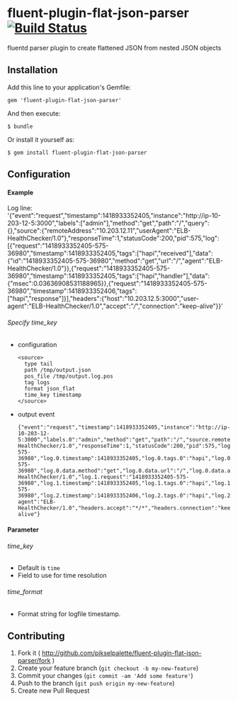 # fluent-plugin-flat-json-parser [![Build Status](https://travis-ci.org/pikselpalette/fluent-plugin-flat-json-parser.png)](https://travis-ci.org/pikselpalette/fluent-plugin-flat-json-parser)

fluentd parser plugin to create flattened JSON from nested JSON objects

## Installation

Add this line to your application's Gemfile:

    gem 'fluent-plugin-flat-json-parser'

And then execute:

    $ bundle

Or install it yourself as:

    $ gem install fluent-plugin-flat-json-parser

## Configuration

#### Example

Log line: '{"event":"request","timestamp":1418933352405,"instance":"http://ip-10-203-12-5:3000","labels":["admin"],"method":"get","path":"/","query":{},"source":{"remoteAddress":"10.203.12.11","userAgent":"ELB-HealthChecker/1.0"},"responseTime":1,"statusCode":200,"pid":575,"log":[{"request":"1418933352405-575-36980","timestamp":1418933352405,"tags":["hapi","received"],"data":{"id":"1418933352405-575-36980","method":"get","url":"/","agent":"ELB-HealthChecker/1.0"}},{"request":"1418933352405-575-36980","timestamp":1418933352405,"tags":["hapi","handler"],"data":{"msec":0.03636908531188965}},{"request":"1418933352405-575-36980","timestamp":1418933352406,"tags":["hapi","response"]}],"headers":{"host":"10.203.12.5:3000","user-agent":"ELB-HealthChecker/1.0","accept":"*/*","connection":"keep-alive"}}'

###### Specify time_key

- configuration

  ```
  <source>
    type tail
    path /tmp/output.json
    pos_file /tmp/output.log.pos
    tag logs
    format json_flat
    time_key timestamp
  </source>
  ```

- output event

  ```
  {"event":"request","timestamp":1418933352405,"instance":"http://ip-10-203-12-5:3000","labels.0":"admin","method":"get","path":"/","source.remoteAddress":"10.203.12.11","source.userAgent":"ELB-HealthChecker/1.0","responseTime":1,"statusCode":200,"pid":575,"log.0.request":"1418933352405-575-36980","log.0.timestamp":1418933352405,"log.0.tags.0":"hapi","log.0.tags.1":"received","log.0.data.id":"1418933352405-575-36980","log.0.data.method":"get","log.0.data.url":"/","log.0.data.agent":"ELB-HealthChecker/1.0","log.1.request":"1418933352405-575-36980","log.1.timestamp":1418933352405,"log.1.tags.0":"hapi","log.1.tags.1":"handler","log.1.data.msec":0.03636908531188965,"log.2.request":"1418933352405-575-36980","log.2.timestamp":1418933352406,"log.2.tags.0":"hapi","log.2.tags.1":"response","headers.host":"10.203.12.5:3000","headers.user-agent":"ELB-HealthChecker/1.0","headers.accept":"*/*","headers.connection":"keep-alive"}
  ```

#### Parameter

###### time_key
- Default is `time`
- Field to use for time resolution

###### time_format
- Format string for logfile timestamp.

## Contributing

1. Fork it ( http://github.com/pikselpalette/fluent-plugin-flat-json-parser/fork )
2. Create your feature branch (`git checkout -b my-new-feature`)
3. Commit your changes (`git commit -am 'Add some feature'`)
4. Push to the branch (`git push origin my-new-feature`)
5. Create new Pull Request
